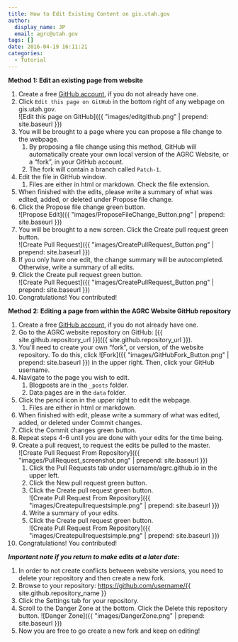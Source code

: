 ```yaml
---
title: How to Edit Existing Content on gis.utah.gov
author:
  display_name: JP
  email: agrc@utah.gov
tags: []
date: 2016-04-19 16:11:21
categories:
  - Tutorial
---
```


**Method 1: Edit an existing page from website**

1. Create a free [GitHub account](https://github.com/join), if you do not already have one.
1. Click `Edit this page on GitHub` in the bottom right of any webpage on gis.utah.gov.  
![Edit this page on GitHub]({{ "images/editgithub.png" | prepend: site.baseurl }})
1. You will be brought to a page where you can propose a file change to the webpage.
    1. By proposing a file change using this method, GitHub will automatically create your own local version of the AGRC Website, or a “fork”, in your GitHub account.
    1. The fork will contain a branch called `Patch-1`.
1. Edit the file in GitHub window.
    1. Files are either in html or markdown. Check the file extension.
1. When finished with the edits, please write a summary of what was edited, added, or deleted under Propose file change.
1. Click the Propose file change green button.  
![Propose Edit]({{ "images/ProposeFileChange_Button.png" | prepend: site.baseurl }})
1. You will be brought to a new screen. Click the Create pull request green button.  
![Create Pull Request]({{ "images/CreatePullRequest_Button.png" | prepend: site.baseurl }})
1. If you only have one edit, the change summary will be autocompleted. Otherwise, write a summary of all edits.
1. Click the Create pull request green button.  
![Create Pull Request]({{ "images/CreatePullRequest_Button.png" | prepend: site.baseurl }})
1. Congratulations! You contributed!

**Method 2: Editing a page from within the AGRC Website GitHub repository**

1. Create a free [GitHub account](https://github.com/join), if you do not already have one.
1. Go to the AGRC website repository on GitHub: [{{ site.github.repository_url }}]({{ site.github.repository_url }}).
1. You’ll need to create your own “fork”, or version, of the website repository. To do this, click ![Fork]({{ "images/GitHubFork_Button.png" | prepend: site.baseurl }}) in the upper right. Then, click your GitHub username.
1. Navigate to the page you wish to edit.
    1. Blogposts are in the `_posts` folder.
    1. Data pages are in the `data` folder.
1. Click the pencil icon in the upper right to edit the webpage.
    1. Files are either in html or markdown.
1. When finished with edit, please write a summary of what was edited, added, or deleted under Commit changes.
1. Click the Commit changes green button.
1. Repeat steps 4-6 until you are done with your edits for the time being.
1. Create a pull request, to request the edits be pulled to the master.  
![Create Pull Request From Repository]({{ "images/PullRequest_screenshot.png" | prepend: site.baseurl }})
    1. Click the Pull Requests tab under username/agrc.github.io in the upper left.
    1. Click the New pull request green button.
    1. Click the Create pull request green button.  
    ![Create Pull Request From Repository]({{ "images/Createpullrequestsimple.png" | prepend: site.baseurl }})
    1. Write a summary of your edits.
    1. Click the Create pull request green button.  
    ![Create Pull Request From Repository]({{ "images/Createpullrequestsimple.png" | prepend: site.baseurl }})
1. Congratulations! You contributed!

**_Important note if you return to make edits at a later date:_**

1. In order to not create conflicts between website versions, you need to delete your repository and then create a new fork.
1. Browse to your repository: https://github.com/username/{{ site.github.repository_name }}
1. Click the Settings tab for your repository.
1. Scroll to the Danger Zone at the bottom. Click the Delete this repository button. ![Danger Zone]({{ "images/DangerZone.png" | prepend: site.baseurl }})
1. Now you are free to go create a new fork and keep on editing!
